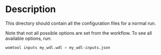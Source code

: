 
# Description

This directory should contain all the configuration files for a normal run.

Note that not all possible options are set from the workflow. To see all available options, run:
```bash
womtool inputs my_wdl.wdl > my_wdl-inputs.json
```
